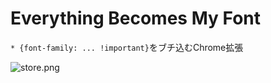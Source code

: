 # Everything Becomes My Font

``* {font-family: ... !important}``をブチ込むChrome拡張

![store.png](https://chrome.google.com/webstore/detail/everything-becomes-my-fon/hhpfconmhjpfoajmclicaggknfkhdmbh)
